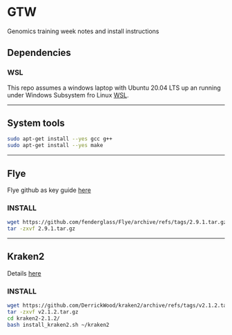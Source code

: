 # GTW
Genomics training week notes and install instructions

## Dependencies
### WSL
This repo assumes a windows laptop with Ubuntu 20.04 LTS up an running under Windows Subsystem fro Linux [WSL](https://learn.microsoft.com/en-us/windows/wsl/install).

----

## System tools
```bash
sudo apt-get install --yes gcc g++
sudo apt-get install --yes make
```

----

## Flye
Flye github as key guide [here](https://github.com/fenderglass/Flye/blob/flye/docs/INSTALL.md)

### INSTALL
```bash
wget https://github.com/fenderglass/Flye/archive/refs/tags/2.9.1.tar.gz
tar -zxvf 2.9.1.tar.gz
```

----

## Kraken2
Details [here](https://github.com/DerrickWood/kraken2/)

### INSTALL
```bash
wget https://github.com/DerrickWood/kraken2/archive/refs/tags/v2.1.2.tar.gz
tar -zxvf v2.1.2.tar.gz
cd kraken2-2.1.2/
bash install_kraken2.sh ~/kraken2
```

